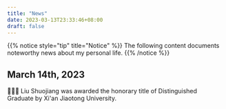 ```yaml
---
title: "News"
date: 2023-03-13T23:33:46+08:00
draft: false
---
```


{{% notice style="tip" title="Notice" %}}
The following content documents noteworthy news about my personal life.
{{% /notice %}}

## March 14th, 2023

🎉🎉🎉 Liu Shuojiang was awarded the honorary title of Distinguished Graduate by Xi'an Jiaotong University.
